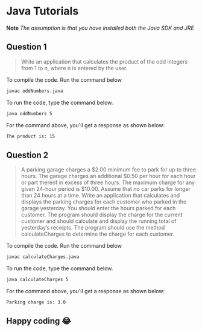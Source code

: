 # Java Tutorials

**Note** *The assumption is that you have installed both the Java SDK and JRE*

## Question 1
>Write an application that calculates the product of the odd integers from 1 to n, where n is entered by the user.

To compile the code. Run the command below

```bash
javac oddNumbers.java
```

To run the code, type the command below.

```bash
java oddNumbers 5
```

For the command above, you'll get a response as shown below:

```bash
The product is: 15
```

## Question 2

>A parking garage charges a $2.00 minimum fee to park for up to three hours. The garage
charges an additional $0.50 per hour for each hour or part thereof in excess of three hours.
The maximum charge for any given 24-hour period is $10.00. Assume that no car parks for
longer than 24 hours at a time. Write an application that calculates and displays the parking
charges for each customer who parked in the garage yesterday. You should enter the hours
parked for each customer. The program should display the charge for the current customer
and should calculate and display the running total of yesterday’s receipts. The program
should use the method calculateCharges to determine the charge for each customer.


To compile the code. Run the command below

```bash
javac calculateCharges.java
```

To run the code, type the command below.

```bash
java calculateCharges 5
```

For the command above, you'll get a response as shown below:

```bash
Parking charge is: 3.0
```


## Happy coding :joy:
